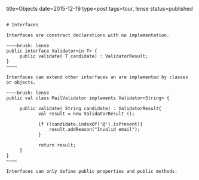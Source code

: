 title=Objects
date=2015-12-19
type=post
tags=tour, lense
status=published
~~~~~~

# Interfaces

Interfaces are constract declarations with no implementation.
 
~~~~brush: lense
public interface Validator<in T> {
     public validate( T candidate) : ValidatorResult;
}
~~~~

Interfaces can extend other interfaces an are implemented by classes or objects.

~~~~brush: lense
public val class MailValidator implements Validator<String> {

     public validate( String candidate) : ValidatorResult{
            val result = new ValidatorResult ();

            if (!candidate.indexOf('@').isPresent){
                result.addReason("Invalid email");
            }

            return result;
     }
}
~~~~

Interfaces can only define public properties and public methods. 